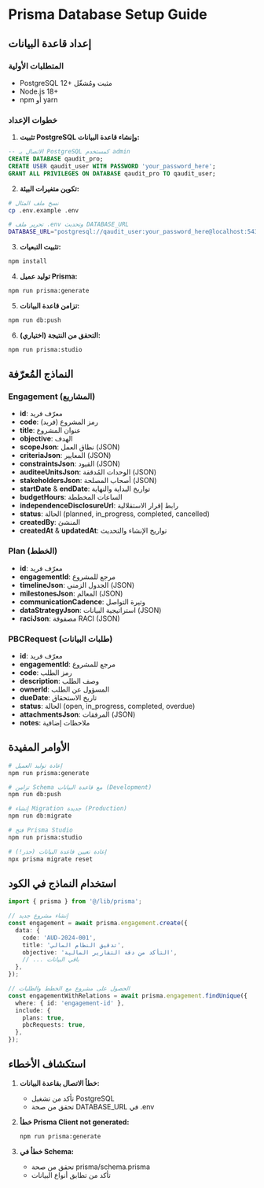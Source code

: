 # Prisma Database Setup Guide

## إعداد قاعدة البيانات

### المتطلبات الأولية

- PostgreSQL 12+ مثبت ومُشغّل
- Node.js 18+
- npm أو yarn

### خطوات الإعداد

1. **تثبيت PostgreSQL وإنشاء قاعدة البيانات:**

```sql
-- الاتصال بـ PostgreSQL كمستخدم admin
CREATE DATABASE qaudit_pro;
CREATE USER qaudit_user WITH PASSWORD 'your_password_here';
GRANT ALL PRIVILEGES ON DATABASE qaudit_pro TO qaudit_user;
```

2. **تكوين متغيرات البيئة:**

```bash
# نسخ ملف المثال
cp .env.example .env

# تحرير ملف .env وتحديث DATABASE_URL
DATABASE_URL="postgresql://qaudit_user:your_password_here@localhost:5432/qaudit_pro?schema=public"
```

3. **تثبيت التبعيات:**

```bash
npm install
```

4. **توليد عميل Prisma:**

```bash
npm run prisma:generate
```

5. **تزامن قاعدة البيانات:**

```bash
npm run db:push
```

6. **التحقق من النتيجة (اختياري):**

```bash
npm run prisma:studio
```

## النماذج المُعرّفة

### Engagement (المشاريع)

- **id**: معرّف فريد
- **code**: رمز المشروع (فريد)
- **title**: عنوان المشروع
- **objective**: الهدف
- **scopeJson**: نطاق العمل (JSON)
- **criteriaJson**: المعايير (JSON)
- **constraintsJson**: القيود (JSON)
- **auditeeUnitsJson**: الوحدات المُدققة (JSON)
- **stakeholdersJson**: أصحاب المصلحة (JSON)
- **startDate** & **endDate**: تواريخ البداية والنهاية
- **budgetHours**: الساعات المخططة
- **independenceDisclosureUrl**: رابط إقرار الاستقلالية
- **status**: الحالة (planned, in_progress, completed, cancelled)
- **createdBy**: المنشئ
- **createdAt** & **updatedAt**: تواريخ الإنشاء والتحديث

### Plan (الخطط)

- **id**: معرّف فريد
- **engagementId**: مرجع للمشروع
- **timelineJson**: الجدول الزمني (JSON)
- **milestonesJson**: المعالم (JSON)
- **communicationCadence**: وتيرة التواصل
- **dataStrategyJson**: استراتيجية البيانات (JSON)
- **raciJson**: مصفوفة RACI (JSON)

### PBCRequest (طلبات البيانات)

- **id**: معرّف فريد
- **engagementId**: مرجع للمشروع
- **code**: رمز الطلب
- **description**: وصف الطلب
- **ownerId**: المسؤول عن الطلب
- **dueDate**: تاريخ الاستحقاق
- **status**: الحالة (open, in_progress, completed, overdue)
- **attachmentsJson**: المرفقات (JSON)
- **notes**: ملاحظات إضافية

## الأوامر المفيدة

```bash
# إعادة توليد العميل
npm run prisma:generate

# تزامن Schema مع قاعدة البيانات (Development)
npm run db:push

# إنشاء Migration جديدة (Production)
npm run db:migrate

# فتح Prisma Studio
npm run prisma:studio

# إعادة تعيين قاعدة البيانات (حذر!)
npx prisma migrate reset
```

## استخدام النماذج في الكود

```typescript
import { prisma } from '@/lib/prisma';

// إنشاء مشروع جديد
const engagement = await prisma.engagement.create({
  data: {
    code: 'AUD-2024-001',
    title: 'تدقيق النظام المالي',
    objective: 'التأكد من دقة التقارير المالية',
    // ... باقي البيانات
  },
});

// الحصول على مشروع مع الخطط والطلبات
const engagementWithRelations = await prisma.engagement.findUnique({
  where: { id: 'engagement-id' },
  include: {
    plans: true,
    pbcRequests: true,
  },
});
```

## استكشاف الأخطاء

1. **خطأ الاتصال بقاعدة البيانات:**
   - تأكد من تشغيل PostgreSQL
   - تحقق من صحة DATABASE_URL في .env

2. **خطأ Prisma Client not generated:**

   ```bash
   npm run prisma:generate
   ```

3. **خطأ في Schema:**
   - تحقق من صحة prisma/schema.prisma
   - تأكد من تطابق أنواع البيانات
